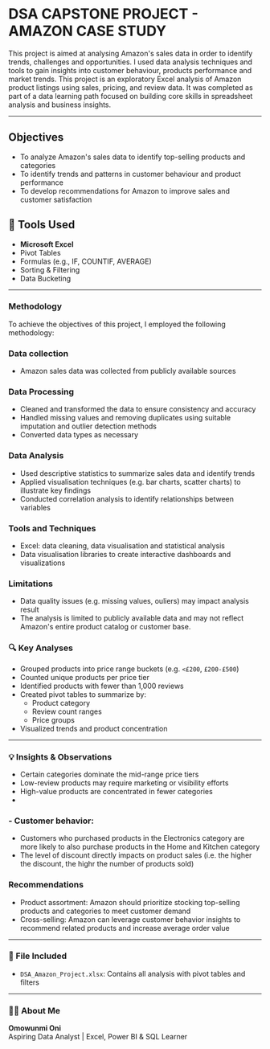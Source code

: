 # DSA CAPSTONE PROJECT - AMAZON CASE STUDY
This project is aimed at analysing Amazon's sales data in order to identify trends, challenges and opportunities. I used data analysis techniques and tools to gain insights into customer behaviour, products performance and market trends. This project is an exploratory Excel analysis of Amazon product listings using sales, pricing, and review data. It was completed as part of a data learning path focused on building core skills in spreadsheet analysis and business insights.

---

## Objectives
- To analyze Amazon's sales data to identify top-selling products and categories
- To identify trends and patterns in customer behaviour and product performance
- To develop recommendations for Amazon to improve sales and customer satisfaction

## 🧰 Tools Used
- **Microsoft Excel**
- Pivot Tables
- Formulas (e.g., IF, COUNTIF, AVERAGE)
- Sorting & Filtering
- Data Bucketing

---

### Methodology
To achieve the objectives of this project, I employed the following methodology:

### Data collection
- Amazon sales data was collected from publicly available sources

### Data Processing
- Cleaned and transformed the data to ensure consistency and accuracy
- Handled missing values and removing duplicates using suitable imputation and outlier detection methods
- Converted data types as necessary

### Data Analysis
- Used descriptive statistics to summarize sales data and identify trends
- Applied visualisation techniques (e.g. bar charts, scatter charts) to illustrate key findings
- Conducted correlation analysis to identify relationships between variables

### Tools and Techniques
- Excel: data cleaning, data visualisation and statistical analysis
- Data visualisation libraries to create interactive dashboards and visualizations

### Limitations
- Data quality issues (e.g. missing values, ouliers) may impact analysis result
- The analysis is limited to publicly available data and may not reflect Amazon's entire product catalog or customer base.

### 🔍 Key Analyses

- Grouped products into price range buckets (e.g. `<£200`, `£200-£500`)
- Counted unique products per price tier
- Identified products with fewer than 1,000 reviews
- Created pivot tables to summarize by:
  - Product category
  - Review count ranges
  - Price groups
- Visualized trends and product concentration

---

### 💡 Insights & Observations

- Certain categories dominate the mid-range price tiers
- Low-review products may require marketing or visibility efforts
- High-value products are concentrated in fewer categories
- 
### - Customer behavior: 
- Customers who purchased products in the Electronics category are more likely to also purchase products in the Home and Kitchen category
- The level of discount directly impacts on product sales (i.e. the higher the discount, the highr the number of products sold)

### Recommendations
- Product assortment: Amazon should prioritize stocking top-selling products and categories to meet customer demand
- Cross-selling: Amazon can leverage customer behavior insights to recommend related products and increase average order value

---

### 📂 File Included

- `DSA_Amazon_Project.xlsx`: Contains all analysis with pivot tables and filters

---

### 🧑‍💻 About Me

**Omowunmi Oni**  
Aspiring Data Analyst | Excel, Power BI & SQL Learner


